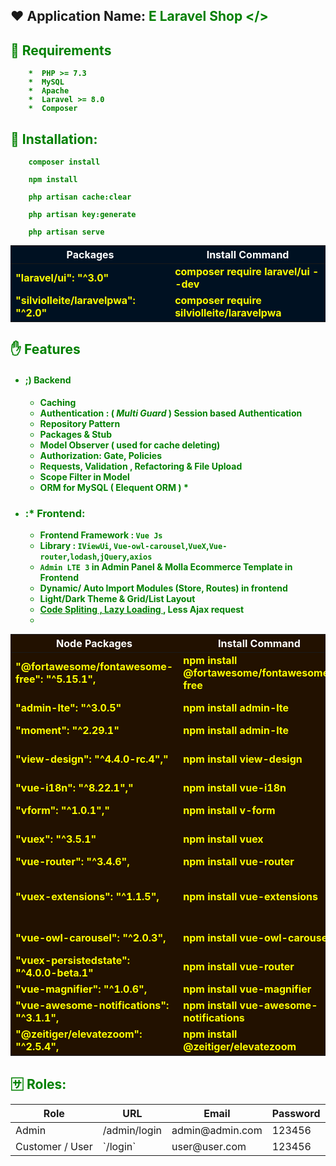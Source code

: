 

##  :heart: Application Name: <b style="color:green;"> E Laravel Shop </>

 ## :hugs: Requirements
        *  PHP >= 7.3 
        *  MySQL 
        *  Apache 
        *  Laravel >= 8.0 
        *  Composer

##  :clap: Installation:

```
    composer install

    npm install

    php artisan cache:clear

    php artisan key:generate

    php artisan serve
```


<table width="80%" style="margin-top:10px;margin-bottom:10px;color:yellow;font-weight:bold;background:#012;">
    <thead>
        <th style="text-align:center;margin-left: 120px;width:40%;color:#fff">Packages</th>
        <th style="text-align:center;margin-left: 120px;width:40%;color:#fff"> Install Command </th>
    </thead>
    <tbody>
        <tr>
            <td> "laravel/ui": "^3.0" </td>
            <td> composer require laravel/ui --dev </td>
        <tr> 
            <td>  "silviolleite/laravelpwa": "^2.0" </td>
            <td>  composer require silviolleite/laravelpwa </td>
        </tr> 
    </tbody>
</table>

 ## :hand: Features
* #### ;) Backend
    * **Caching** 
    *  Authentication : ( *Multi Guard* ) Session based Authentication
    *  **Repository Pattern**
    *  Packages & Stub
    *  Model Observer ( used for cache deleting)
    *  Authorization: Gate, Policies 
    *  Requests, Validation , Refactoring & File Upload
    *  Scope Filter in Model
    *  ORM for MySQL ( Elequent ORM )
        *  
* ### :* Frontend:
    * Frontend Framework : `Vue Js`
    * Library : `IViewUi`, `Vue-owl-carousel`,`VueX`,`Vue-router`,`lodash`,`jQuery`,`axios`
    * `Admin LTE 3` in Admin Panel & Molla Ecommerce Template in Frontend
    * **Dynamic/ Auto Import Modules (Store, Routes) in frontend**
    * Light/Dark Theme & Grid/List Layout
    * <u color="red">Code Spliting , Lazy Loading </u>, Less Ajax request
    * 



<table width="80%" style="margin-top:10px;margin-bottom:10px;color:yellow;font-weight:bold;background:#210;">
    <thead>
        <th style="text-align:center;margin-left: 120px;width:40%;color:#fff">Node Packages</th>
        <th style="text-align:center;margin-left: 120px;width:40%;color:#fff"> Install Command </th>
        <th style="color:#fff"> Why Use It  </th>
    </thead>
    <tbody>
        <tr>
            <td> "@fortawesome/fontawesome-free": "^5.15.1", </td>
            <td> npm install @fortawesome/fontawesome-free </td>
        <tr> 
            <td>   "admin-lte": "^3.0.5" </td>
            <td> npm install admin-lte </td>
            <td> Open Source Dashboard </td>
        </tr>
        <tr> 
            <td>  "moment": "^2.29.1" </td>
            <td> npm install admin-lte </td>
        </tr> 
        <tr> 
            <td> "view-design": "^4.4.0-rc.4"," </td>
            <td> npm install view-design </td>
            <td> UI Widget Component Library </td>
        </tr>
        <tr> 
            <td> "vue-i18n": "^8.22.1"," </td>
            <td> npm install vue-i18n </td>
            <td> Localization </td>
        </tr> 
        <tr> 
            <td> "vform": "^1.0.1"," </td>
            <td> npm install v-form </td>
            <td> Form Validation </td>
        </tr> 
        <tr> 
            <td> "vuex": "^3.5.1" </td>
            <td> npm install vuex </td>
            <td> State Management </td>
        </tr> 
        <tr> 
            <td> "vue-router": "^3.4.6", </td>
            <td> npm install vue-router </td>
            <td> Routing   </td>
        </tr> 
        <tr> 
            <td> "vuex-extensions": "^1.1.5", </td>
            <td> npm install vue-extensions </td>
            <td> RESET State & Mixins in Vuex (Tiny package) </td>
        </tr> 
        <tr> 
            <td>"vue-owl-carousel": "^2.0.3", </td>
            <td> npm install vue-owl-carousel </td>
            <td> Owl Carousel   </td>
        </tr> 
        <tr> 
            <td> "vuex-persistedstate": "^4.0.0-beta.1" </td>
            <td> npm install vue-router </td>
            <td> Routing   </td>
        </tr> 
        <tr> 
            <td>"vue-magnifier": "^1.0.6", </td>
            <td> npm install vue-magnifier </td>
            <td>  Zoom Image  </td>
        </tr> 
        <tr> 
            <td>"vue-awesome-notifications": "^3.1.1", </td>
            <td> npm install vue-awesome-notifications </td>
            <td>    </td> 
        </tr> 
        <tr> 
            <td> "@zeitiger/elevatezoom": "^2.5.4", </td>
            <td> npm install @zeitiger/elevatezoom </td>
            <td>    </td>
        </tr>
    </tbody>
</table>

## :sa: Roles:

<table>
    <thead>
        <th>Role</th>
        <th>URL</th>
        <th>Email</th>
        <th>Password</th>
        </thead>
    <tbody>
        <tr> 
            <td>Admin</td>
            <td> /admin/login </td>
            <td>admin@admin.com</td>
            <td> 123456 </td>
        </tr>
        <tr> 
            <td> Customer / User </td>
            <td> `/login` </td>
            <td>user@user.com</td>
            <td>123456</td>
        </tr>
    </tbody>
</table>

